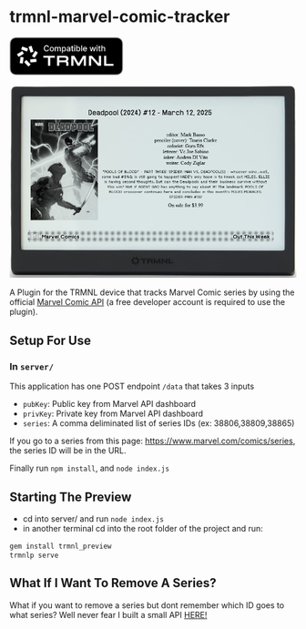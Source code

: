 # trmnl-marvel-comic-tracker

<img src="docs/trmnl-badge-compatible-with-dark.svg" alt="TRMNL" width="200"/>

![Screenshot](docs/fullscreen_preview.png)

A Plugin for the TRMNL device that tracks Marvel Comic series by using the official [Marvel Comic API](https://developer.marvel.com/) (a free developer account is required to use the plugin).

## Setup For Use

### In `server/`

This application has one POST endpoint `/data` that takes 3 inputs

- `pubKey`: Public key from Marvel API dashboard
- `privKey`: Private key from Marvel API dashboard
- `series`: A comma deliminated list of series IDs (ex: 38806,38809,38865)

If you go to a series from this page: https://www.marvel.com/comics/series, the series ID will be in the URL.

Finally run `npm install`, and `node index.js`

## Starting The Preview

- cd into server/ and run `node index.js`
- in another terminal cd into the root folder of the project and run:

```
gem install trmnl_preview
trmnlp serve
```

## What If I Want To Remove A Series?

What if you want to remove a series but dont remember which ID goes to what series?
Well never fear I built a small API [HERE!](https://github.com/Saious119/marvel-series-id-translator)
